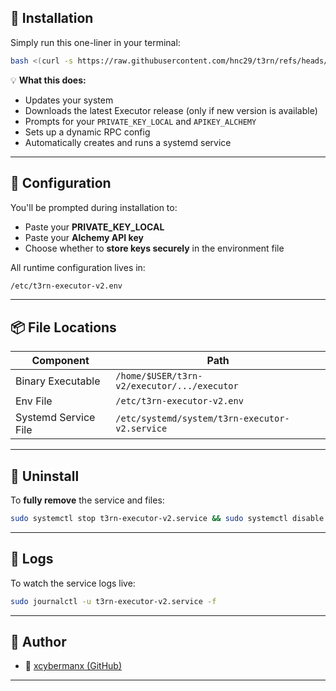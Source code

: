 

## 🚀 Installation

Simply run this one-liner in your terminal:

```bash
bash <(curl -s https://raw.githubusercontent.com/hnc29/t3rn/refs/heads/main/runit.sh)
```

💡 **What this does:**

- Updates your system
- Downloads the latest Executor release (only if new version is available)
- Prompts for your `PRIVATE_KEY_LOCAL` and `APIKEY_ALCHEMY`
- Sets up a dynamic RPC config
- Automatically creates and runs a systemd service

---

## 🔧 Configuration

You'll be prompted during installation to:

- Paste your **PRIVATE_KEY_LOCAL**
- Paste your **Alchemy API key**
- Choose whether to **store keys securely** in the environment file

All runtime configuration lives in:

```bash
/etc/t3rn-executor-v2.env
```

---

## 📦 File Locations

| Component             | Path                                      |
|----------------------|-------------------------------------------|
| Binary Executable     | `/home/$USER/t3rn-v2/executor/.../executor` |
| Env File              | `/etc/t3rn-executor-v2.env`              |
| Systemd Service File  | `/etc/systemd/system/t3rn-executor-v2.service` |

---

## 🧼 Uninstall

To **fully remove** the service and files:

```bash
sudo systemctl stop t3rn-executor-v2.service && sudo systemctl disable t3rn-executor-v2.service && sudo rm /etc/systemd/system/t3rn-executor-v2.service && sudo rm -rf /home/$USER/t3rn-v2 && sudo systemctl daemon-reload
```

---

## 📄 Logs

To watch the service logs live:

```bash
sudo journalctl -u t3rn-executor-v2.service -f
```

---

## 🧠 Author

- 🔗 [xcybermanx (GitHub)](https://github.com/xcybermanx)

---
